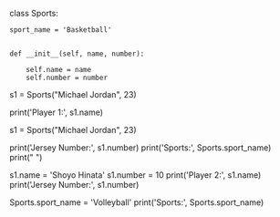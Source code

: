 class Sports:
    
    sport_name = 'Basketball'

    
    def __init__(self, name, number):
    
        self.name = name
        self.number = number
       

s1 = Sports("Michael Jordan", 23)

print('Player 1:', s1.name)

s1 = Sports("Michael Jordan", 23)

print('Jersey Number:',  s1.number)
print('Sports:', Sports.sport_name)
print(" ")

s1.name = 'Shoyo Hinata'
s1.number = 10
print('Player 2:', s1.name)
print('Jersey Number:',  s1.number)

Sports.sport_name = 'Volleyball'
print('Sports:', Sports.sport_name)

